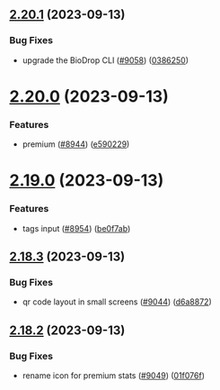 ## [2.20.1](https://github.com/EddieHubCommunity/BioDrop/compare/v2.20.0...v2.20.1) (2023-09-13)


### Bug Fixes

* upgrade the BioDrop CLI ([#9058](https://github.com/EddieHubCommunity/BioDrop/issues/9058)) ([0386250](https://github.com/EddieHubCommunity/BioDrop/commit/038625036c7d1fa25822c7b97c4ae07291bc17e6))



# [2.20.0](https://github.com/EddieHubCommunity/BioDrop/compare/v2.19.0...v2.20.0) (2023-09-13)


### Features

* premium ([#8944](https://github.com/EddieHubCommunity/BioDrop/issues/8944)) ([e590229](https://github.com/EddieHubCommunity/BioDrop/commit/e590229bae347ec971eb624fa243713f9c3fe1fc))



# [2.19.0](https://github.com/EddieHubCommunity/BioDrop/compare/v2.18.3...v2.19.0) (2023-09-13)


### Features

* tags input ([#8954](https://github.com/EddieHubCommunity/BioDrop/issues/8954)) ([be0f7ab](https://github.com/EddieHubCommunity/BioDrop/commit/be0f7ab58ec1bb15a213b7e6c87fc72ecfe1a66d))



## [2.18.3](https://github.com/EddieHubCommunity/BioDrop/compare/v2.18.2...v2.18.3) (2023-09-13)


### Bug Fixes

* qr code layout in small screens ([#9044](https://github.com/EddieHubCommunity/BioDrop/issues/9044)) ([d6a8872](https://github.com/EddieHubCommunity/BioDrop/commit/d6a8872ade43c19a0887e06cdaaccbdce96a5d75))



## [2.18.2](https://github.com/EddieHubCommunity/BioDrop/compare/v2.18.1...v2.18.2) (2023-09-13)


### Bug Fixes

* rename icon for premium stats ([#9049](https://github.com/EddieHubCommunity/BioDrop/issues/9049)) ([01f076f](https://github.com/EddieHubCommunity/BioDrop/commit/01f076feed320a741abd8c5f2400812eeadff685))



